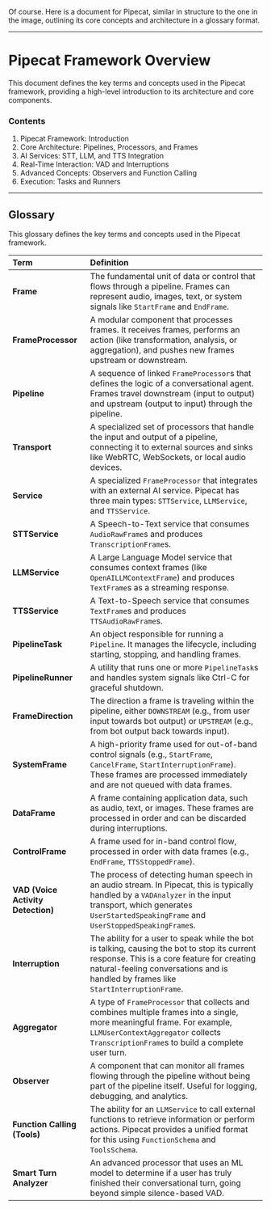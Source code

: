 Of course. Here is a document for Pipecat, similar in structure to the one in the image, outlining its core concepts and architecture in a glossary format.

***

# Pipecat Framework Overview

This document defines the key terms and concepts used in the Pipecat framework, providing a high-level introduction to its architecture and core components.

### **Contents**
1. Pipecat Framework: Introduction
2. Core Architecture: Pipelines, Processors, and Frames
3. AI Services: STT, LLM, and TTS Integration
4. Real-Time Interaction: VAD and Interruptions
5. Advanced Concepts: Observers and Function Calling
6. Execution: Tasks and Runners

---

## **Glossary**

This glossary defines the key terms and concepts used in the Pipecat framework.

| Term | Definition |
| :--- | :--- |
| **Frame** | The fundamental unit of data or control that flows through a pipeline. Frames can represent audio, images, text, or system signals like `StartFrame` and `EndFrame`. |
| **FrameProcessor** | A modular component that processes frames. It receives frames, performs an action (like transformation, analysis, or aggregation), and pushes new frames upstream or downstream. |
| **Pipeline** | A sequence of linked `FrameProcessor`s that defines the logic of a conversational agent. Frames travel downstream (input to output) and upstream (output to input) through the pipeline. |
| **Transport** | A specialized set of processors that handle the input and output of a pipeline, connecting it to external sources and sinks like WebRTC, WebSockets, or local audio devices. |
| **Service** | A specialized `FrameProcessor` that integrates with an external AI service. Pipecat has three main types: `STTService`, `LLMService`, and `TTSService`. |
| **STTService** | A Speech-to-Text service that consumes `AudioRawFrame`s and produces `TranscriptionFrame`s. |
| **LLMService** | A Large Language Model service that consumes context frames (like `OpenAILLMContextFrame`) and produces `TextFrame`s as a streaming response. |
| **TTSService** | A Text-to-Speech service that consumes `TextFrame`s and produces `TTSAudioRawFrame`s. |
| **PipelineTask** | An object responsible for running a `Pipeline`. It manages the lifecycle, including starting, stopping, and handling frames. |
| **PipelineRunner** | A utility that runs one or more `PipelineTask`s and handles system signals like Ctrl-C for graceful shutdown. |
| **FrameDirection** | The direction a frame is traveling within the pipeline, either `DOWNSTREAM` (e.g., from user input towards bot output) or `UPSTREAM` (e.g., from bot output back towards input). |
| **SystemFrame** | A high-priority frame used for out-of-band control signals (e.g., `StartFrame`, `CancelFrame`, `StartInterruptionFrame`). These frames are processed immediately and are not queued with data frames. |
| **DataFrame** | A frame containing application data, such as audio, text, or images. These frames are processed in order and can be discarded during interruptions. |
| **ControlFrame** | A frame used for in-band control flow, processed in order with data frames (e.g., `EndFrame`, `TTSStoppedFrame`). |
| **VAD (Voice Activity Detection)** | The process of detecting human speech in an audio stream. In Pipecat, this is typically handled by a `VADAnalyzer` in the input transport, which generates `UserStartedSpeakingFrame` and `UserStoppedSpeakingFrame`s. |
| **Interruption** | The ability for a user to speak while the bot is talking, causing the bot to stop its current response. This is a core feature for creating natural-feeling conversations and is handled by frames like `StartInterruptionFrame`. |
| **Aggregator** | A type of `FrameProcessor` that collects and combines multiple frames into a single, more meaningful frame. For example, `LLMUserContextAggregator` collects `TranscriptionFrame`s to build a complete user turn. |
| **Observer** | A component that can monitor all frames flowing through the pipeline without being part of the pipeline itself. Useful for logging, debugging, and analytics. |
| **Function Calling (Tools)** | The ability for an `LLMService` to call external functions to retrieve information or perform actions. Pipecat provides a unified format for this using `FunctionSchema` and `ToolsSchema`. |
| **Smart Turn Analyzer** | An advanced processor that uses an ML model to determine if a user has truly finished their conversational turn, going beyond simple silence-based VAD. |